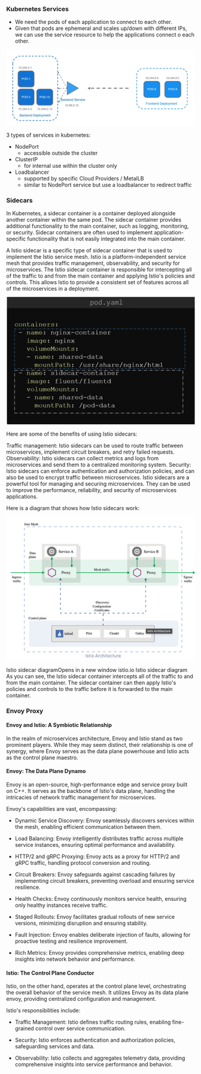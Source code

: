 ### Kubernetes Services
- We need the pods of each application to connect to each other.
- Given that pods are ephemeral and scales up/down with different IPs, we can use the service resource to help the applications connect o each other.

![Kubernetes Services](images/1-services.png)

3 types of services in kubernetes:
- NodePort
  - accessible outside the cluster
- ClusterIP
  - for internal use within the cluster only
- Loadbalancer
  - supported by specific Cloud Providers / MetalLB
  - similar to NodePort service but use a loadbalancer to redirect traffic

### Sidecars
In Kubernetes, a sidecar container is a container deployed alongside another container within the same pod. The sidecar container provides additional functionality to the main container, such as logging, monitoring, or security. Sidecar containers are often used to implement application-specific functionality that is not easily integrated into the main container.

A Istio sidecar is a specific type of sidecar container that is used to implement the Istio service mesh. Istio is a platform-independent service mesh that provides traffic management, observability, and security for microservices. The Istio sidecar container is responsible for intercepting all of the traffic to and from the main container and applying Istio's policies and controls. This allows Istio to provide a consistent set of features across all of the microservices in a deployment.

![Sidecar Yaml](images/1-sidecar-yaml.png)

Here are some of the benefits of using Istio sidecars:

Traffic management: Istio sidecars can be used to route traffic between microservices, implement circuit breakers, and retry failed requests.
Observability: Istio sidecars can collect metrics and logs from microservices and send them to a centralized monitoring system.
Security: Istio sidecars can enforce authentication and authorization policies, and can also be used to encrypt traffic between microservices.
Istio sidecars are a powerful tool for managing and securing microservices. They can be used to improve the performance, reliability, and security of microservices applications.

Here is a diagram that shows how Istio sidecars work:

![Istio Sidecar](images/1-istio-sidecar.png) 

Istio sidecar diagramOpens in a new window
istio.io
Istio sidecar diagram
As you can see, the Istio sidecar container intercepts all of the traffic to and from the main container. The sidecar container can then apply Istio's policies and controls to the traffic before it is forwarded to the main container.

### Envoy Proxy
#### Envoy and Istio: A Symbiotic Relationship

In the realm of microservices architecture, Envoy and Istio stand as two prominent players. While they may seem distinct, their relationship is one of synergy, where Envoy serves as the data plane powerhouse and Istio acts as the control plane maestro.

#### Envoy: The Data Plane Dynamo

Envoy is an open-source, high-performance edge and service proxy built on C++. It serves as the backbone of Istio's data plane, handling the intricacies of network traffic management for microservices.

Envoy's capabilities are vast, encompassing:

- Dynamic Service Discovery: Envoy seamlessly discovers services within the mesh, enabling efficient communication between them.

- Load Balancing: Envoy intelligently distributes traffic across multiple service instances, ensuring optimal performance and availability.

- HTTP/2 and gRPC Proxying: Envoy acts as a proxy for HTTP/2 and gRPC traffic, handling protocol conversion and routing.

- Circuit Breakers: Envoy safeguards against cascading failures by implementing circuit breakers, preventing overload and ensuring service resilience.

- Health Checks: Envoy continuously monitors service health, ensuring only healthy instances receive traffic.

- Staged Rollouts: Envoy facilitates gradual rollouts of new service versions, minimizing disruption and ensuring stability.

- Fault Injection: Envoy enables deliberate injection of faults, allowing for proactive testing and resilience improvement.

- Rich Metrics: Envoy provides comprehensive metrics, enabling deep insights into network behavior and performance.

#### Istio: The Control Plane Conductor

Istio, on the other hand, operates at the control plane level, orchestrating the overall behavior of the service mesh. It utilizes Envoy as its data plane envoy, providing centralized configuration and management.

Istio's responsibilities include:

- Traffic Management: Istio defines traffic routing rules, enabling fine-grained control over service communication.

- Security: Istio enforces authentication and authorization policies, safeguarding services and data.

- Observability: Istio collects and aggregates telemetry data, providing comprehensive insights into service performance and behavior.